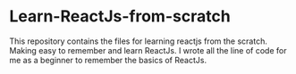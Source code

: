 # Learn-ReactJs-from-scratch
This repository contains the files for learning reactjs from the scratch. Making easy to remember and learn ReactJs. I wrote all the line of code for me as a beginner to remember the basics of ReactJs.
